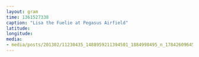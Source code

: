 ```yaml
---
layout: gram
time: 1361527338
caption: "Lisa the Fuelie at Pegasus Airfield"
latitude: 
longitude: 
media:
- media/posts/201302/11230435_1488959211394501_1884998495_n_17842609645000351.jpg
---
```

